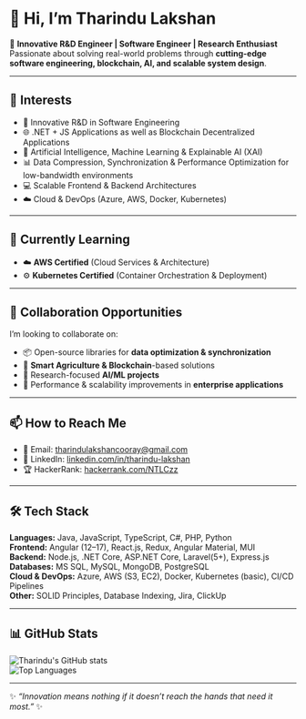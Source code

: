 # 👋 Hi, I’m Tharindu Lakshan  

🔹 **Innovative R&D Engineer | Software Engineer | Research Enthusiast**  
Passionate about solving real-world problems through **cutting-edge software engineering, blockchain, AI, and scalable system design**.  

---

## 👀 Interests  
- 🚀 Innovative R&D in Software Engineering  
- 🌐 .NET + JS Applications as well as Blockchain Decentralized Applications  
- 🤖 Artificial Intelligence, Machine Learning & Explainable AI (XAI)  
- 📊 Data Compression, Synchronization & Performance Optimization for low-bandwidth environments  
- 💻 Scalable Frontend & Backend Architectures  
- ☁️ Cloud & DevOps (Azure, AWS, Docker, Kubernetes)  

---

## 🌱 Currently Learning  
- ☁️ **AWS Certified** (Cloud Services & Architecture)  
- ⚙️ **Kubernetes Certified** (Container Orchestration & Deployment) 

---

## 💞️ Collaboration Opportunities  
I’m looking to collaborate on:  
- 📦 Open-source libraries for **data optimization & synchronization**  
- 🌱 **Smart Agriculture & Blockchain**-based solutions  
- 🤝 Research-focused **AI/ML projects**  
- 🔧 Performance & scalability improvements in **enterprise applications**  

---

## 📫 How to Reach Me  
- 📧 Email: [tharindulakshancooray@gmail.com](mailto:tharindulakshancooray@gmail.com)  
- 💼 LinkedIn: [linkedin.com/in/tharindu-lakshan](https://www.linkedin.com/in/tharindu-lakshan-9551561ab/)  
- 🏆 HackerRank: [hackerrank.com/NTLCzz](https://www.hackerrank.com/NTLCzz)  

---

## 🛠️ Tech Stack  
**Languages:** Java, JavaScript, TypeScript, C#, PHP, Python  
**Frontend:** Angular (12–17), React.js, Redux, Angular Material, MUI  
**Backend:** Node.js, .NET Core, ASP.NET Core, Laravel(5+), Express.js  
**Databases:** MS SQL, MySQL, MongoDB, PostgreSQL  
**Cloud & DevOps:** Azure, AWS (S3, EC2), Docker, Kubernetes (basic), CI/CD Pipelines  
**Other:** SOLID Principles, Database Indexing, Jira, ClickUp  

---

## 📊 GitHub Stats  
![Tharindu's GitHub stats](https://github-readme-stats.vercel.app/api?username=CoorayNTL&show_icons=true&theme=tokyonight)  
![Top Languages](https://github-readme-stats.vercel.app/api/top-langs/?username=CoorayNTL&layout=compact&theme=tokyonight)  

---

✨ *“Innovation means nothing if it doesn’t reach the hands that need it most.”* ✨  
